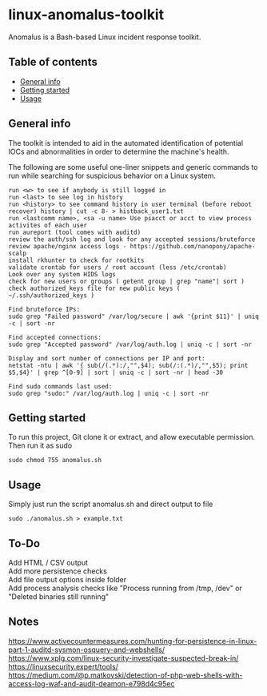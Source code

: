 # linux-anomalus-toolkit
Anomalus is a Bash-based Linux incident response toolkit.
## Table of contents
* [General info](#general-info)
* [Getting started](#getting-started)
* [Usage](#usage)

## General info
The toolkit is intended to aid in the automated identification of potential IOCs and abnormalities in order to determine the machine's health.

The following are some useful one-liner snippets and generic commands to run while searching for suspicious behavior on a Linux system. 
```
run <w> to see if anybody is still logged in
run <last> to see log in history
run <history> to see command history in user terminal (before reboot recover) history | cut -c 8- > histback_user1.txt
run <lastcomm name>, <sa -u name> Use psacct or acct to view process activites of each user
run aureport (tool comes with auditd)
review the auth/ssh log and look for any accepted sessions/bruteforce
review apache/nginx access logs - https://github.com/nanopony/apache-scalp
install rkhunter to check for rootkits
validate crontab for users / root account (less /etc/crontab)
Look over any system HIDS logs
check for new users or groups ( getent group | grep "name"| sort )
check authorized_keys file for new public keys ( ~/.ssh/authorized_keys )

Find bruteforce IPs:
sudo grep "Failed password" /var/log/secure | awk '{print $11}' | uniq -c | sort -nr

Find accepted connections:
sudo grep "Accepted password" /var/log/auth.log | uniq -c | sort -nr

Display and sort number of connections per IP and port:
netstat -ntu | awk '{ sub(/(.*):/,"",$4); sub(/:(.*)/,"",$5); print $5,$4}' | grep ^[0-9] | sort | uniq -c | sort -nr | head -30

Find sudo commands last used:
sudo grep "sudo:" /var/log/auth.log | uniq -c | sort -nr
```
## Getting started
To run this project, Git clone it or extract, and allow executable permission. Then run it as sudo<br />
```
sudo chmod 755 anomalus.sh
```
## Usage
Simply just run the script anomalus.sh and direct output to file

```
sudo ./anomalus.sh > example.txt
```

## To-Do
Add HTML / CSV output <br />
Add more persistence checks <br />
Add file output options inside folder <br />
Add process analysis checks like "Process running from /tmp, /dev" or "Deleted binaries still running"

## Notes

https://www.activecountermeasures.com/hunting-for-persistence-in-linux-part-1-auditd-sysmon-osquery-and-webshells/ <br />
https://www.xplg.com/linux-security-investigate-suspected-break-in/ <br />
https://linuxsecurity.expert/tools/ <br />
https://medium.com/@p.matkovski/detection-of-php-web-shells-with-access-log-waf-and-audit-deamon-e798d4c95ec <br />
